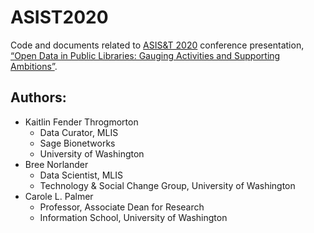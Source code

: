 # ASIST2020
Code and documents related to [ASIS&amp;T 2020](https://www.asist.org/am20/) conference presentation, [“Open Data in Public Libraries: Gauging Activities and Supporting Ambitions”](https://www.conftool.org/asist2020/index.php?page=browseSessions&path=adminSessions&form_session=359&presentations=show).

## Authors:
- Kaitlin Fender Throgmorton
  - Data Curator, MLIS
  - Sage Bionetworks
  - University of Washington
- Bree Norlander
  - Data Scientist, MLIS
  - Technology & Social Change Group, University of Washington
- Carole L. Palmer
  - Professor, Associate Dean for Research
  - Information School, University of Washington

